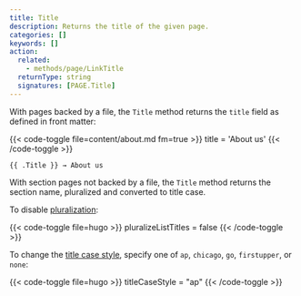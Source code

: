 ```yaml
---
title: Title
description: Returns the title of the given page.
categories: []
keywords: []
action:
  related:
    - methods/page/LinkTitle
  returnType: string
  signatures: [PAGE.Title]
---
```


With pages backed by a file, the `Title` method returns the `title` field as defined in front matter:

{{< code-toggle file=content/about.md fm=true >}}
title = 'About us'
{{< /code-toggle >}}

```go-html-template
{{ .Title }} → About us
```

With section pages not backed by a file, the `Title` method returns the section name, pluralized and converted to title case.

To disable [pluralization]:

{{< code-toggle file=hugo >}}
pluralizeListTitles = false
{{< /code-toggle >}}

To change the [title case style], specify one of `ap`, `chicago`, `go`, `firstupper`, or `none`:

{{< code-toggle file=hugo >}}
titleCaseStyle = "ap"
{{< /code-toggle >}}

[pluralization]: /functions/inflect/pluralize
[title case style]: /getting-started/configuration/#configure-title-case
